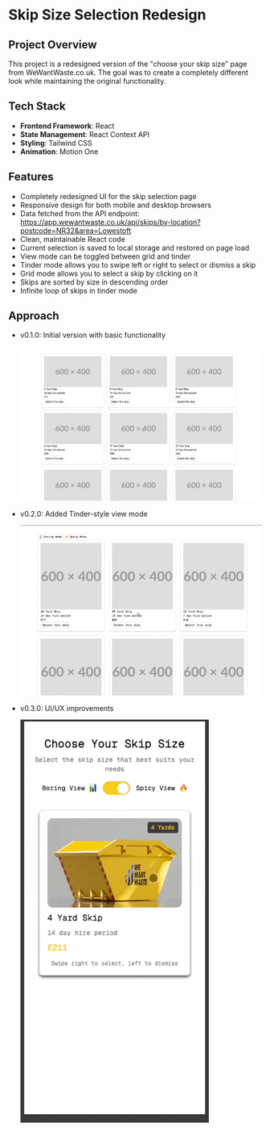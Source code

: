 # Skip Size Selection Redesign

## Project Overview
This project is a redesigned version of the "choose your skip size" page from WeWantWaste.co.uk. The goal was to create a completely different look while maintaining the original functionality.

## Tech Stack
- **Frontend Framework**: React
- **State Management**: React Context API
- **Styling**: Tailwind CSS
- **Animation**: Motion One

## Features
- Completely redesigned UI for the skip selection page
- Responsive design for both mobile and desktop browsers
- Data fetched from the API endpoint: https://app.wewantwaste.co.uk/api/skips/by-location?postcode=NR32&area=Lowestoft
- Clean, maintainable React code
- Current selection is saved to local storage and restored on page load
- View mode can be toggled between grid and tinder
- Tinder mode allows you to swipe left or right to select or dismiss a skip
- Grid mode allows you to select a skip by clicking on it
- Skips are sorted by size in descending order
- Infinite loop of skips in tinder mode


## Approach

- v0.1.0: Initial version with basic functionality

  ![v0.1.0 demo](./assets/v0.1.0.gif)
- v0.2.0: Added Tinder-style view mode

  ![v0.2.0 demo](./assets/v0.2.0.gif)

- v0.3.0: UI/UX improvements

  ![v0.3.0 demo](./assets/v0.3.0.gif)

